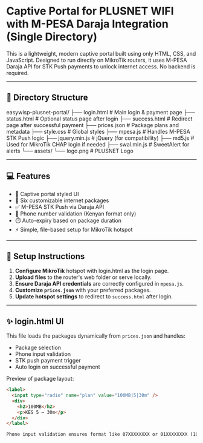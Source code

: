 # Captive Portal for PLUSNET WIFI with M-PESA Daraja Integration (Single Directory)

This is a lightweight, modern captive portal built using only HTML, CSS, and JavaScript. Designed to run directly on MikroTik routers, it uses M-PESA Daraja API for STK Push payments to unlock internet access. No backend is required.

---

## 📁 Directory Structure
easywisp-plusnet-portal/
├── login.html # Main login & payment page
├── status.html # Optional status page after login
├── success.html # Redirect page after successful payment
├── prices.json # Package plans and metadata
├── style.css # Global styles
├── mpesa.js # Handles M-PESA STK Push logic
├── jquery.min.js # jQuery (for compatibility)
├── md5.js # Used for MikroTik CHAP login if needed
├── swal.min.js # SweetAlert for alerts
└── assets/
└── logo.png # PLUSNET Logo


---

## 💻 Features
- 📶 Captive portal styled UI
- 🧾 Six customizable internet packages
- ✅ M-PESA STK Push via Daraja API
- 📱 Phone number validation (Kenyan format only)
- ⏱️ Auto-expiry based on package duration
- ⚡ Simple, file-based setup for MikroTik hotspot

---

## 🔧 Setup Instructions
1. **Configure MikroTik** hotspot with login.html as the login page.
2. **Upload files** to the router's web folder or serve locally.
3. **Ensure Daraja API credentials** are correctly configured in `mpesa.js`.
4. **Customize `prices.json`** with your preferred packages.
5. **Update hotspot settings** to redirect to `success.html` after login.

---

## ✨ login.html UI
This file loads the packages dynamically from `prices.json` and handles:
- Package selection
- Phone input validation
- STK push payment trigger
- Auto login on successful payment

Preview of package layout:
```html
<label>
  <input type="radio" name="plan" value="100MB|5|30m" />
  <div>
    <h2>100MB</h2>
    <p>KES 5 – 30m</p>
  </div>
</label>

Phone input validation ensures format like 07XXXXXXXX or 01XXXXXXXX (10-digit).

